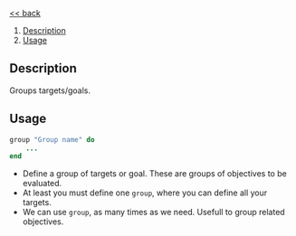 [<< back](../README.md)

1. [Description](#description)
2. [Usage](#usage)

## Description

Groups targets/goals.

## Usage

```ruby
group "Group name" do
	...
end
```

* Define a group of targets or goal. These are groups of objectives to be evaluated.
* At least you must define one `group`, where you can define all your targets.
* We can use `group`, as many times as we need. Usefull to group related objectives.
